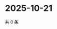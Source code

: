 # 2025-10-21

共 0 条

<!-- BEGIN ZHIHUQUESTIONS -->
<!-- 最后更新时间 Tue Oct 21 2025 00:13:59 GMT+0800 (China Standard Time) -->

<!-- END ZHIHUQUESTIONS -->
